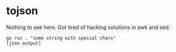 # tojson

Nothing to see here. Got tired of hacking solutions in awk and sed.

```console
go run . "some string with special chars"
[json output]
```

